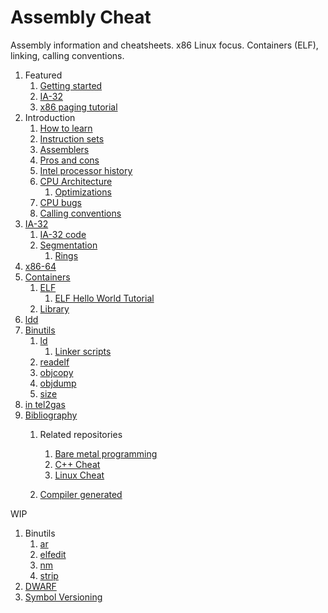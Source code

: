 # Assembly Cheat

Assembly information and cheatsheets. x86 Linux focus. Containers (ELF), linking, calling conventions.

1.  Featured
    1.  [Getting started](getting-started.md)
    1.  [IA-32](ia-32/)
    1.  [x86 paging tutorial](http://www.cirosantilli.com/x86-paging)
1.  Introduction
    1.  [How to learn](how-to-learn.md)
    1.  [Instruction sets](instruction-sets.md)
    1.  [Assemblers](assemblers.md)
    1.  [Pros and cons](pros-and-cons.md)
    1.  [Intel processor history](intel-processor-history.md)
    1.  [CPU Architecture](cpu-architecture.md)
        1. [Optimizations](optimizations.md)
    1.  [CPU bugs](cpu-bugs.md)
    1.  [Calling conventions](calling-conventions.md)
1.  [IA-32](ia-32.md)
    1.  [IA-32 code](ia-32/)
    1.  [Segmentation](segmentation.md)
        1. [Rings](rings.md)
1.  [x86-64](x86-64/)
1.  [Containers](containers.md)
    1.  [ELF](elf.md)
        1. [ELF Hello World Tutorial](http://www.cirosantilli.com/elf-hello-world)
    1.  [Library](library/)
1.  [ldd](ldd.md)
1.  [Binutils](binutils.md)
    1.  [ld](ld.md)
        1. [Linker scripts](linker-scripts/)
    1.  [readelf](readelf.md)
    1.  [objcopy](objcopy.md)
    1.  [objdump](objdump.md)
    1.  [size](size.md)
1.  [in tel2gas](intel2gas)
1.  [Bibliography](bibliography.md)
    1.  Related repositories
        1. [Bare metal programming](https://github.com/cirosantilli/x86-bare-metal-examples)
        1. [C++ Cheat](https://github.com/cirosantilli/cpp-cheat)
        1. [Linux Cheat](https://github.com/cirosantilli/linux-cheat)

    1.  [Compiler generated](compiler-generated/)

WIP

1.  Binutils
    1. [ar](ar.md)
    1. [elfedit](elfedit.md)
    1. [nm](nm.md)
    1. [strip](strip.md)
1.  [DWARF](dwarf.md)
1.  [Symbol Versioning](symbol-versioning.md)
